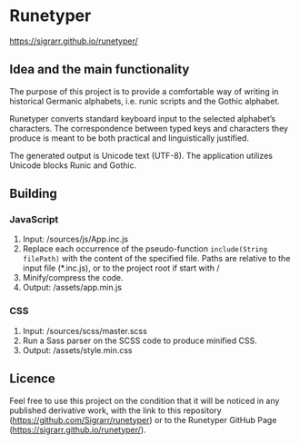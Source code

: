 # Runetyper
https://sigrarr.github.io/runetyper/

## Idea and the main functionality
The purpose of this project is to provide a comfortable way of writing in historical Germanic alphabets, i.e. runic scripts and the Gothic alphabet.

Runetyper converts standard keyboard input to the selected alphabet’s characters. The correspondence between typed keys and characters they produce is meant to be both practical and linguistically justified.

The generated output is Unicode text (UTF-8). The application utilizes Unicode blocks Runic and Gothic.

## Building
### JavaScript
1. Input: /sources/js/App.inc.js
2. Replace each occurrence of the pseudo-function `include(String filePath)` with the content of the specified file. Paths are relative to the input file (*.inc.js), or to the project root if start with /
3. Minify/compress the code.
4. Output: /assets/app.min.js
### CSS
1. Input: /sources/scss/master.scss
2. Run a Sass parser on the SCSS code to produce minified CSS.
3. Output: /assets/style.min.css

## Licence
Feel free to use this project on the condition that it will be noticed in any published derivative work, with the link to this repository (<https://github.com/Sigrarr/runetyper>) or to the Runetyper GitHub Page (<https://sigrarr.github.io/runetyper/>).
